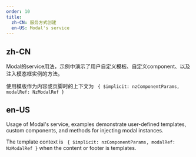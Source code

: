 ```yaml
---
order: 10
title:
  zh-CN: 服务方式创建
  en-US: Modal's service
---
```


## zh-CN

Modal的service用法，示例中演示了用户自定义模板、自定义component、以及注入模态框实例的方法。

使用模版作为内容或页脚时的上下文为 ` { $implicit: nzComponentParams, modalRef: NzModalRef }`

## en-US

Usage of Modal's service, examples demonstrate user-defined templates, custom components, and methods for injecting modal instances.

The template context is ` { $implicit: nzComponentParams, modalRef: NzModalRef }` when the content or footer is templates.
